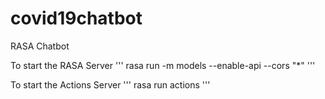 # covid19chatbot
RASA Chatbot

To start the RASA Server 
''' rasa run -m models --enable-api --cors "*" '''

To start the Actions Server 
''' rasa run actions '''